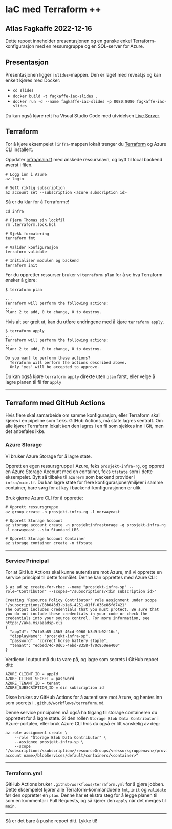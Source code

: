 # IaC med Terraform ++

## Atlas Fagkaffe 2022-12-16

Dette repoet inneholder presentasjonen og en ganske enkel Terraform-konfigurasjon med en ressursgruppe og en SQL-server for Azure.

## Presentasjon

Presentasjonen ligger i `slides`-mappen. Den er laget med reveal.js og kan enkelt kjøres med Docker:

- `cd slides`
- `docker build -t fagkaffe-iac-slides .`
- `docker run -d --name fagkaffe-iac-slides -p 8080:8080 fagkaffe-iac-slides`

Du kan også kjøre rett fra Visual Studio Code med utvidelsen [Live Server](https://marketplace.visualstudio.com/items?itemName=ritwickdey.LiveServer).

## Terraform

For å kjøre eksempelet i `infra`-mappen lokalt trenger du [Terraform](https://developer.hashicorp.com/terraform/tutorials/azure-get-started/install-cli) og Azure CLI installert.

Oppdater [infra/main.tf](infra/main.tf) med ønskede ressursnavn, og bytt til local backend øverst i filen.

```console
# Logg inn i Azure
az login
```

```console
# Sett riktig subscription
az account set --subscription <azure subscription id>
```

Så er du klar for å Terraforme!

```console
cd infra

# Fjern Thomas sin lockfil
rm .terraform.lock.hcl

# Sjekk formatering
terraform fmt

# Valider konfigurasjon
terraform validate

# Initialiser modulen og backend
terraform init
```

Før du oppretter ressurser bruker vi `terraform plan` for å se hva Terraform ønsker å gjøre:

```console
$ terraform plan

...
Terraform will perform the following actions:
...
Plan: 2 to add, 0 to change, 0 to destroy.
```

Hvis alt ser greit ut, kan du utføre endringene med å kjøre `terraform apply`.

```console
$ terraform apply
...
Terraform will perform the following actions:
...
Plan: 2 to add, 0 to change, 0 to destroy.

Do you want to perform these actions?
  Terraform will perform the actions described above.
  Only 'yes' will be accepted to approve.
```

Du kan også kjøre `terraform apply` direkte uten `plan` først, eller velge å lagre planen til fil før `apply`

---

## Terraform med GitHub Actions

Hvis flere skal samarbeide om samme konfigurasjon, eller Terraform skal kjøres i en pipeline som f.eks. GitHub Actions, må state lagres sentralt. Om alle kjører Terraform lokalt _kan_ den lagres i en fil som sjekkes inn i Git, men det anbefales ikke.

### Azure Storage

Vi bruker Azure Storage for å lagre state.

Opprett en egen ressursgruppe i Azure, feks `prosjekt-infra-rg`, og opprett en Azure Storage Account med en container, feks `tfstate` som i dette eksempelet. Bytt så tilbake til `azurerm` som backend provider i `infra/main.tf`. Du kan lagre state for flere konfigurasjoner/miljøer i samme container, bare sørg for at `key` i backend-konfigurasjonen er ulik.

Bruk gjerne Azure CLI for å opprette:

```console
# Opprett ressursgruppe
az group create -n prosjekt-infra-rg -l norwayeast
 
# Opprett Storage Account
az storage account create -n prosjektinfrastorage -g prosjekt-infra-rg -l norwayeast --sku Standard_LRS
 
# Opprett Storage Account Container
az storage container create -n tfstate 
```

---

### Service Principal

For at GitHub Actions skal kunne autentisere mot Azure, må vi opprette en service principal til dette formålet. Denne kan opprettes med Azure CLI:

```console
$ az ad sp create-for-rbac --name "prosjekt-infra-sp" --role="Contributor" --scopes="/subscriptions/<din subscription id>"

Creating 'Resource Policy Contributor' role assignment under scope '/subscriptions/83b043d3-b1a6-4251-81ff-036e85fd7421'
The output includes credentials that you must protect. Be sure that you do not include these credentials in your code or check the credentials into your source control. For more information, see https://aka.ms/azadsp-cli
{
  "appId": "7dfb3a85-45b5-46cd-9960-b3d9fb02f16c",
  "displayName": "prosjekt-infra-sp",
  "password": "correct horse battery staple",
  "tenant": "edbed74d-0d65-4ebd-8358-f70c950ee400"
}
```

Verdiene i output må du ta vare på, og lagre som secrets i GitHub repoet ditt:

```env
AZURE_CLIENT_ID = appId
AZURE_CLIENT_SECRET = password
AZURE_TENANT_ID = tenant
AZURE_SUBSCRIPTION_ID = din subscription id
```

Disse brukes av GitHub Actions for å autentisere mot Azure, og hentes inn som secrets i `.github/workflows/terraform.md`.

Denne service principalen må også ha tilgang til storage containeren du opprettet for å lagre state. Gi den rollen `Storage Blob Data Contributor` i Azure-portalen, eller bruk Azure CLI hvis du også er litt vanskelig av deg:

```console
az role assignment create \
    --role "Storage Blob Data Contributor" \
    --assignee prosjekt-infra-sp \
    --scope "/subscriptions/<subscription>/resourceGroups/<ressursgruppenavn>/providers/Microsoft.Storage/storageAccounts/<storage account name>/blobServices/default/containers/<container>"
```

---

### Terraform.yml

GitHub Actions bruker `.github/workflows/terraform.yml` for å gjøre jobben. Dette eksempelet kjører alle Terraform-kommandoene `fmt`, `init` og `validate` før den oppretter en `plan`. Denne har et ekstra steg for å legge planen til som en kommentar i Pull Requests, og så kjører den `apply` når det merges til `main`.

---

Så er det bare å pushe repoet ditt. Lykke til!
